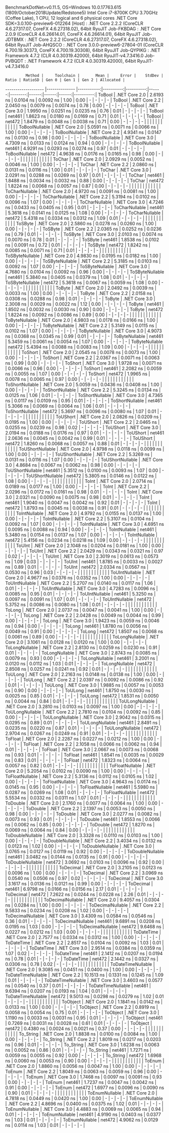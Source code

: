 
BenchmarkDotNet=v0.11.5, OS=Windows 10.0.17763.615 (1809/October2018Update/Redstone5)
Intel Core i7-8700K CPU 3.70GHz (Coffee Lake), 1 CPU, 12 logical and 6 physical cores
.NET Core SDK=3.0.100-preview6-012264
  [Host]     : .NET Core 2.2.2 (CoreCLR 4.6.27317.07, CoreFX 4.6.27318.02), 64bit RyuJIT
  Job-FKBDAG : .NET Core 2.0.9 (CoreCLR 4.6.26614.01, CoreFX 4.6.26614.01), 64bit RyuJIT
  Job-JDTBMX : .NET Core 2.2.2 (CoreCLR 4.6.27317.07, CoreFX 4.6.27318.02), 64bit RyuJIT
  Job-AHQSCO : .NET Core 3.0.0-preview6-27804-01 (CoreCLR 4.700.19.30373, CoreFX 4.700.19.30308), 64bit RyuJIT
  Job-QYPIKG : .NET Framework 4.7.2 (CLR 4.0.30319.42000), 64bit RyuJIT-v4.7.3416.0
  Job-PVBQDT : .NET Framework 4.7.2 (CLR 4.0.30319.42000), 64bit RyuJIT-v4.7.3416.0


             Method |     Toolchain |       Mean |     Error |    StdDev | Ratio | RatioSD | Gen 0 | Gen 1 | Gen 2 | Allocated |
------------------- |-------------- |-----------:|----------:|----------:|------:|--------:|------:|------:|------:|----------:|
             ToBool | .NET Core 2.0 |  2.6193 ns | 0.0104 ns | 0.0092 ns |  1.00 |    0.00 |     - |     - |     - |         - |
             ToBool | .NET Core 2.2 |  2.0450 ns | 0.0079 ns | 0.0074 ns |  0.78 |    0.00 |     - |     - |     - |         - |
             ToBool | .NET Core 3.0 |  1.9950 ns | 0.0251 ns | 0.0235 ns |  0.76 |    0.01 |     - |     - |     - |         - |
             ToBool |        net461 |  1.8623 ns | 0.0180 ns | 0.0169 ns |  0.71 |    0.01 |     - |     - |     - |         - |
             ToBool |        net472 |  1.8479 ns | 0.0048 ns | 0.0038 ns |  0.71 |    0.00 |     - |     - |     - |         - |
                    |               |            |           |           |       |         |       |       |       |           |
     ToBoolNullable | .NET Core 2.0 |  5.0591 ns | 0.0071 ns | 0.0066 ns |  1.00 |    0.00 |     - |     - |     - |         - |
     ToBoolNullable | .NET Core 2.2 |  4.9341 ns | 0.0147 ns | 0.0130 ns |  0.98 |    0.00 |     - |     - |     - |         - |
     ToBoolNullable | .NET Core 3.0 |  4.7309 ns | 0.0133 ns | 0.0124 ns |  0.94 |    0.00 |     - |     - |     - |         - |
     ToBoolNullable |        net461 |  4.9291 ns | 0.0293 ns | 0.0274 ns |  0.97 |    0.01 |     - |     - |     - |         - |
     ToBoolNullable |        net472 |  4.9638 ns | 0.0176 ns | 0.0165 ns |  0.98 |    0.00 |     - |     - |     - |         - |
                    |               |            |           |           |       |         |       |       |       |           |
             ToChar | .NET Core 2.0 |  2.0929 ns | 0.0052 ns | 0.0046 ns |  1.00 |    0.00 |     - |     - |     - |         - |
             ToChar | .NET Core 2.2 |  2.0860 ns | 0.0131 ns | 0.0116 ns |  1.00 |    0.01 |     - |     - |     - |         - |
             ToChar | .NET Core 3.0 |  2.0291 ns | 0.0288 ns | 0.0269 ns |  0.97 |    0.01 |     - |     - |     - |         - |
             ToChar |        net461 |  1.8488 ns | 0.0034 ns | 0.0032 ns |  0.88 |    0.00 |     - |     - |     - |         - |
             ToChar |        net472 |  1.8224 ns | 0.0068 ns | 0.0057 ns |  0.87 |    0.00 |     - |     - |     - |         - |
                    |               |            |           |           |       |         |       |       |       |           |
     ToCharNullable | .NET Core 2.0 |  4.9720 ns | 0.0091 ns | 0.0081 ns |  1.00 |    0.00 |     - |     - |     - |         - |
     ToCharNullable | .NET Core 2.2 |  5.3194 ns | 0.0102 ns | 0.0096 ns |  1.07 |    0.00 |     - |     - |     - |         - |
     ToCharNullable | .NET Core 3.0 |  4.7246 ns | 0.0433 ns | 0.0405 ns |  0.95 |    0.01 |     - |     - |     - |         - |
     ToCharNullable |        net461 |  5.3618 ns | 0.0141 ns | 0.0125 ns |  1.08 |    0.00 |     - |     - |     - |         - |
     ToCharNullable |        net472 |  5.4318 ns | 0.0334 ns | 0.0312 ns |  1.09 |    0.01 |     - |     - |     - |         - |
                    |               |            |           |           |       |         |       |       |       |           |
            ToSByte | .NET Core 2.0 |  2.5860 ns | 0.0278 ns | 0.0260 ns |  1.00 |    0.00 |     - |     - |     - |         - |
            ToSByte | .NET Core 2.2 |  2.0365 ns | 0.0252 ns | 0.0236 ns |  0.79 |    0.01 |     - |     - |     - |         - |
            ToSByte | .NET Core 3.0 |  2.0103 ns | 0.0074 ns | 0.0070 ns |  0.78 |    0.01 |     - |     - |     - |         - |
            ToSByte |        net461 |  1.8538 ns | 0.0102 ns | 0.0091 ns |  0.72 |    0.01 |     - |     - |     - |         - |
            ToSByte |        net472 |  1.8242 ns | 0.0085 ns | 0.0071 ns |  0.71 |    0.01 |     - |     - |     - |         - |
                    |               |            |           |           |       |         |       |       |       |           |
    ToSByteNullable | .NET Core 2.0 |  4.9830 ns | 0.0195 ns | 0.0182 ns |  1.00 |    0.00 |     - |     - |     - |         - |
    ToSByteNullable | .NET Core 2.2 |  5.3185 ns | 0.0103 ns | 0.0092 ns |  1.07 |    0.00 |     - |     - |     - |         - |
    ToSByteNullable | .NET Core 3.0 |  4.7680 ns | 0.0104 ns | 0.0092 ns |  0.96 |    0.00 |     - |     - |     - |         - |
    ToSByteNullable |        net461 |  5.3840 ns | 0.0405 ns | 0.0379 ns |  1.08 |    0.01 |     - |     - |     - |         - |
    ToSByteNullable |        net472 |  5.3618 ns | 0.0067 ns | 0.0059 ns |  1.08 |    0.00 |     - |     - |     - |         - |
                    |               |            |           |           |       |         |       |       |       |           |
             ToByte | .NET Core 2.0 |  2.0492 ns | 0.0039 ns | 0.0033 ns |  1.00 |    0.00 |     - |     - |     - |         - |
             ToByte | .NET Core 2.2 |  2.0158 ns | 0.0308 ns | 0.0288 ns |  0.98 |    0.01 |     - |     - |     - |         - |
             ToByte | .NET Core 3.0 |  2.3008 ns | 0.0029 ns | 0.0022 ns |  1.12 |    0.00 |     - |     - |     - |         - |
             ToByte |        net461 |  1.8502 ns | 0.0032 ns | 0.0030 ns |  0.90 |    0.00 |     - |     - |     - |         - |
             ToByte |        net472 |  1.8224 ns | 0.0092 ns | 0.0086 ns |  0.89 |    0.00 |     - |     - |     - |         - |
                    |               |            |           |           |       |         |       |       |       |           |
     ToByteNullable | .NET Core 2.0 |  4.9803 ns | 0.0178 ns | 0.0166 ns |  1.00 |    0.00 |     - |     - |     - |         - |
     ToByteNullable | .NET Core 2.2 |  5.3149 ns | 0.0115 ns | 0.0102 ns |  1.07 |    0.00 |     - |     - |     - |         - |
     ToByteNullable | .NET Core 3.0 |  4.9073 ns | 0.0368 ns | 0.0345 ns |  0.99 |    0.01 |     - |     - |     - |         - |
     ToByteNullable |        net461 |  5.3459 ns | 0.0061 ns | 0.0054 ns |  1.07 |    0.00 |     - |     - |     - |         - |
     ToByteNullable |        net472 |  5.4394 ns | 0.0088 ns | 0.0083 ns |  1.09 |    0.00 |     - |     - |     - |         - |
                    |               |            |           |           |       |         |       |       |       |           |
            ToShort | .NET Core 2.0 |  2.0545 ns | 0.0078 ns | 0.0073 ns |  1.00 |    0.00 |     - |     - |     - |         - |
            ToShort | .NET Core 2.2 |  2.0367 ns | 0.0071 ns | 0.0063 ns |  0.99 |    0.00 |     - |     - |     - |         - |
            ToShort | .NET Core 3.0 |  1.9728 ns | 0.0071 ns | 0.0066 ns |  0.96 |    0.00 |     - |     - |     - |         - |
            ToShort |        net461 |  2.2082 ns | 0.0059 ns | 0.0055 ns |  1.07 |    0.00 |     - |     - |     - |         - |
            ToShort |        net472 |  1.9965 ns | 0.0078 ns | 0.0065 ns |  0.97 |    0.00 |     - |     - |     - |         - |
                    |               |            |           |           |       |         |       |       |       |           |
    ToShortNullable | .NET Core 2.0 |  5.0059 ns | 0.0436 ns | 0.0408 ns |  1.00 |    0.00 |     - |     - |     - |         - |
    ToShortNullable | .NET Core 2.2 |  5.3245 ns | 0.0134 ns | 0.0125 ns |  1.06 |    0.01 |     - |     - |     - |         - |
    ToShortNullable | .NET Core 3.0 |  4.7365 ns | 0.0117 ns | 0.0109 ns |  0.95 |    0.01 |     - |     - |     - |         - |
    ToShortNullable |        net461 |  5.3066 ns | 0.0069 ns | 0.0064 ns |  1.06 |    0.01 |     - |     - |     - |         - |
    ToShortNullable |        net472 |  5.3697 ns | 0.0096 ns | 0.0080 ns |  1.07 |    0.01 |     - |     - |     - |         - |
                    |               |            |           |           |       |         |       |       |       |           |
           ToUShort | .NET Core 2.0 |  2.0826 ns | 0.0209 ns | 0.0195 ns |  1.00 |    0.00 |     - |     - |     - |         - |
           ToUShort | .NET Core 2.2 |  2.0465 ns | 0.0255 ns | 0.0239 ns |  0.98 |    0.02 |     - |     - |     - |         - |
           ToUShort | .NET Core 3.0 |  2.0194 ns | 0.0188 ns | 0.0176 ns |  0.97 |    0.01 |     - |     - |     - |         - |
           ToUShort |        net461 |  2.0636 ns | 0.0045 ns | 0.0042 ns |  0.99 |    0.01 |     - |     - |     - |         - |
           ToUShort |        net472 |  1.8260 ns | 0.0068 ns | 0.0057 ns |  0.88 |    0.01 |     - |     - |     - |         - |
                    |               |            |           |           |       |         |       |       |       |           |
   ToUShortNullable | .NET Core 2.0 |  4.9798 ns | 0.0118 ns | 0.0099 ns |  1.00 |    0.00 |     - |     - |     - |         - |
   ToUShortNullable | .NET Core 2.2 |  5.3269 ns | 0.0131 ns | 0.0116 ns |  1.07 |    0.00 |     - |     - |     - |         - |
   ToUShortNullable | .NET Core 3.0 |  4.8684 ns | 0.0067 ns | 0.0062 ns |  0.98 |    0.00 |     - |     - |     - |         - |
   ToUShortNullable |        net461 |  5.3512 ns | 0.0100 ns | 0.0093 ns |  1.07 |    0.00 |     - |     - |     - |         - |
   ToUShortNullable |        net472 |  5.3805 ns | 0.0146 ns | 0.0122 ns |  1.08 |    0.00 |     - |     - |     - |         - |
                    |               |            |           |           |       |         |       |       |       |           |
              ToInt | .NET Core 2.0 |  2.0714 ns | 0.0189 ns | 0.0177 ns |  1.00 |    0.00 |     - |     - |     - |         - |
              ToInt | .NET Core 2.2 |  2.0296 ns | 0.0172 ns | 0.0161 ns |  0.98 |    0.01 |     - |     - |     - |         - |
              ToInt | .NET Core 3.0 |  2.0321 ns | 0.0090 ns | 0.0075 ns |  0.98 |    0.01 |     - |     - |     - |         - |
              ToInt |        net461 |  1.9040 ns | 0.0047 ns | 0.0042 ns |  0.92 |    0.01 |     - |     - |     - |         - |
              ToInt |        net472 |  1.8793 ns | 0.0045 ns | 0.0038 ns |  0.91 |    0.01 |     - |     - |     - |         - |
                    |               |            |           |           |       |         |       |       |       |           |
      ToIntNullable | .NET Core 2.0 |  4.9792 ns | 0.0155 ns | 0.0137 ns |  1.00 |    0.00 |     - |     - |     - |         - |
      ToIntNullable | .NET Core 2.2 |  5.3107 ns | 0.0104 ns | 0.0092 ns |  1.07 |    0.00 |     - |     - |     - |         - |
      ToIntNullable | .NET Core 3.0 |  4.6951 ns | 0.0095 ns | 0.0088 ns |  0.94 |    0.00 |     - |     - |     - |         - |
      ToIntNullable |        net461 |  5.3480 ns | 0.0154 ns | 0.0137 ns |  1.07 |    0.00 |     - |     - |     - |         - |
      ToIntNullable |        net472 |  5.4156 ns | 0.0234 ns | 0.0218 ns |  1.09 |    0.00 |     - |     - |     - |         - |
                    |               |            |           |           |       |         |       |       |       |           |
             ToUInt | .NET Core 2.0 |  2.1048 ns | 0.0204 ns | 0.0181 ns |  1.00 |    0.00 |     - |     - |     - |         - |
             ToUInt | .NET Core 2.2 |  2.0429 ns | 0.0343 ns | 0.0321 ns |  0.97 |    0.02 |     - |     - |     - |         - |
             ToUInt | .NET Core 3.0 |  2.3019 ns | 0.0613 ns | 0.0573 ns |  1.09 |    0.03 |     - |     - |     - |         - |
             ToUInt |        net461 |  1.8785 ns | 0.0033 ns | 0.0027 ns |  0.89 |    0.01 |     - |     - |     - |         - |
             ToUInt |        net472 |  2.0334 ns | 0.0567 ns | 0.0530 ns |  0.96 |    0.03 |     - |     - |     - |         - |
                    |               |            |           |           |       |         |       |       |       |           |
     ToUIntNullable | .NET Core 2.0 |  4.9677 ns | 0.0376 ns | 0.0352 ns |  1.00 |    0.00 |     - |     - |     - |         - |
     ToUIntNullable | .NET Core 2.2 |  5.2707 ns | 0.0140 ns | 0.0117 ns |  1.06 |    0.01 |     - |     - |     - |         - |
     ToUIntNullable | .NET Core 3.0 |  4.7283 ns | 0.0096 ns | 0.0085 ns |  0.95 |    0.01 |     - |     - |     - |         - |
     ToUIntNullable |        net461 |  5.3250 ns | 0.0097 ns | 0.0091 ns |  1.07 |    0.01 |     - |     - |     - |         - |
     ToUIntNullable |        net472 |  5.3752 ns | 0.0086 ns | 0.0080 ns |  1.08 |    0.01 |     - |     - |     - |         - |
                    |               |            |           |           |       |         |       |       |       |           |
             ToLong | .NET Core 2.0 |  2.0737 ns | 0.0047 ns | 0.0041 ns |  1.00 |    0.00 |     - |     - |     - |         - |
             ToLong | .NET Core 2.2 |  2.0428 ns | 0.0049 ns | 0.0044 ns |  0.99 |    0.00 |     - |     - |     - |         - |
             ToLong | .NET Core 3.0 |  1.9423 ns | 0.0059 ns | 0.0046 ns |  0.94 |    0.00 |     - |     - |     - |         - |
             ToLong |        net461 |  1.8780 ns | 0.0056 ns | 0.0049 ns |  0.91 |    0.00 |     - |     - |     - |         - |
             ToLong |        net472 |  1.8507 ns | 0.0068 ns | 0.0061 ns |  0.89 |    0.00 |     - |     - |     - |         - |
                    |               |            |           |           |       |         |       |       |       |           |
     ToLongNullable | .NET Core 2.0 |  3.1061 ns | 0.0128 ns | 0.0120 ns |  1.00 |    0.00 |     - |     - |     - |         - |
     ToLongNullable | .NET Core 2.2 |  2.8130 ns | 0.0259 ns | 0.0230 ns |  0.91 |    0.01 |     - |     - |     - |         - |
     ToLongNullable | .NET Core 3.0 |  2.8743 ns | 0.0085 ns | 0.0079 ns |  0.93 |    0.00 |     - |     - |     - |         - |
     ToLongNullable |        net461 |  3.2001 ns | 0.0120 ns | 0.0112 ns |  1.03 |    0.01 |     - |     - |     - |         - |
     ToLongNullable |        net472 |  2.8508 ns | 0.0257 ns | 0.0241 ns |  0.92 |    0.01 |     - |     - |     - |         - |
                    |               |            |           |           |       |         |       |       |       |           |
            ToULong | .NET Core 2.0 |  2.2163 ns | 0.0148 ns | 0.0138 ns |  1.00 |    0.00 |     - |     - |     - |         - |
            ToULong | .NET Core 2.2 |  2.0397 ns | 0.0092 ns | 0.0086 ns |  0.92 |    0.01 |     - |     - |     - |         - |
            ToULong | .NET Core 3.0 |  1.9885 ns | 0.0057 ns | 0.0053 ns |  0.90 |    0.00 |     - |     - |     - |         - |
            ToULong |        net461 |  1.8750 ns | 0.0030 ns | 0.0025 ns |  0.85 |    0.01 |     - |     - |     - |         - |
            ToULong |        net472 |  1.8531 ns | 0.0050 ns | 0.0044 ns |  0.84 |    0.01 |     - |     - |     - |         - |
                    |               |            |           |           |       |         |       |       |       |           |
    ToULongNullable | .NET Core 2.0 |  3.2810 ns | 0.0103 ns | 0.0097 ns |  1.00 |    0.00 |     - |     - |     - |         - |
    ToULongNullable | .NET Core 2.2 |  2.7810 ns | 0.0104 ns | 0.0092 ns |  0.85 |    0.00 |     - |     - |     - |         - |
    ToULongNullable | .NET Core 3.0 |  2.9042 ns | 0.0315 ns | 0.0295 ns |  0.89 |    0.01 |     - |     - |     - |         - |
    ToULongNullable |        net461 |  2.8491 ns | 0.0235 ns | 0.0220 ns |  0.87 |    0.01 |     - |     - |     - |         - |
    ToULongNullable |        net472 |  2.9704 ns | 0.0267 ns | 0.0249 ns |  0.91 |    0.01 |     - |     - |     - |         - |
                    |               |            |           |           |       |         |       |       |       |           |
            ToFloat | .NET Core 2.0 |  2.2287 ns | 0.0227 ns | 0.0212 ns |  1.00 |    0.00 |     - |     - |     - |         - |
            ToFloat | .NET Core 2.2 |  2.1058 ns | 0.0066 ns | 0.0062 ns |  0.94 |    0.01 |     - |     - |     - |         - |
            ToFloat | .NET Core 3.0 |  2.0667 ns | 0.0073 ns | 0.0068 ns |  0.93 |    0.01 |     - |     - |     - |         - |
            ToFloat |        net461 |  1.8541 ns | 0.0035 ns | 0.0029 ns |  0.83 |    0.01 |     - |     - |     - |         - |
            ToFloat |        net472 |  1.8323 ns | 0.0064 ns | 0.0057 ns |  0.82 |    0.01 |     - |     - |     - |         - |
                    |               |            |           |           |       |         |       |       |       |           |
    ToFloatNullable | .NET Core 2.0 |  5.2054 ns | 0.0102 ns | 0.0090 ns |  1.00 |    0.00 |     - |     - |     - |         - |
    ToFloatNullable | .NET Core 2.2 |  5.3136 ns | 0.0112 ns | 0.0105 ns |  1.02 |    0.00 |     - |     - |     - |         - |
    ToFloatNullable | .NET Core 3.0 |  4.9643 ns | 0.0174 ns | 0.0145 ns |  0.95 |    0.00 |     - |     - |     - |         - |
    ToFloatNullable |        net461 |  5.5980 ns | 0.0287 ns | 0.0269 ns |  1.08 |    0.01 |     - |     - |     - |         - |
    ToFloatNullable |        net472 |  5.5534 ns | 0.0332 ns | 0.0311 ns |  1.07 |    0.01 |     - |     - |     - |         - |
                    |               |            |           |           |       |         |       |       |       |           |
           ToDouble | .NET Core 2.0 |  2.1760 ns | 0.0077 ns | 0.0064 ns |  1.00 |    0.00 |     - |     - |     - |         - |
           ToDouble | .NET Core 2.2 |  2.1397 ns | 0.0053 ns | 0.0050 ns |  0.98 |    0.00 |     - |     - |     - |         - |
           ToDouble | .NET Core 3.0 |  2.0277 ns | 0.0082 ns | 0.0073 ns |  0.93 |    0.01 |     - |     - |     - |         - |
           ToDouble |        net461 |  1.8553 ns | 0.0066 ns | 0.0062 ns |  0.85 |    0.00 |     - |     - |     - |         - |
           ToDouble |        net472 |  1.8270 ns | 0.0069 ns | 0.0064 ns |  0.84 |    0.00 |     - |     - |     - |         - |
                    |               |            |           |           |       |         |       |       |       |           |
   ToDoubleNullable | .NET Core 2.0 |  3.3328 ns | 0.0110 ns | 0.0103 ns |  1.00 |    0.00 |     - |     - |     - |         - |
   ToDoubleNullable | .NET Core 2.2 |  3.4034 ns | 0.0132 ns | 0.0123 ns |  1.02 |    0.00 |     - |     - |     - |         - |
   ToDoubleNullable | .NET Core 3.0 |  3.0765 ns | 0.0127 ns | 0.0119 ns |  0.92 |    0.00 |     - |     - |     - |         - |
   ToDoubleNullable |        net461 |  3.0482 ns | 0.0144 ns | 0.0135 ns |  0.91 |    0.00 |     - |     - |     - |         - |
   ToDoubleNullable |        net472 |  3.0692 ns | 0.0103 ns | 0.0096 ns |  0.92 |    0.00 |     - |     - |     - |         - |
                    |               |            |           |           |       |         |       |       |       |           |
          ToDecimal | .NET Core 2.0 |  3.2105 ns | 0.0123 ns | 0.0096 ns |  1.00 |    0.00 |     - |     - |     - |         - |
          ToDecimal | .NET Core 2.2 |  3.0969 ns | 0.0540 ns | 0.0506 ns |  0.97 |    0.02 |     - |     - |     - |         - |
          ToDecimal | .NET Core 3.0 |  3.1617 ns | 0.0136 ns | 0.0121 ns |  0.99 |    0.00 |     - |     - |     - |         - |
          ToDecimal |        net461 |  6.9798 ns | 0.0166 ns | 0.0156 ns |  2.17 |    0.01 |     - |     - |     - |         - |
          ToDecimal |        net472 |  7.2622 ns | 0.0244 ns | 0.0228 ns |  2.26 |    0.01 |     - |     - |     - |         - |
                    |               |            |           |           |       |         |       |       |       |           |
  ToDecimalNullable | .NET Core 2.0 |  9.4057 ns | 0.0304 ns | 0.0284 ns |  1.00 |    0.00 |     - |     - |     - |         - |
  ToDecimalNullable | .NET Core 2.2 |  9.5833 ns | 0.0234 ns | 0.0208 ns |  1.02 |    0.00 |     - |     - |     - |         - |
  ToDecimalNullable | .NET Core 3.0 |  3.4309 ns | 0.0584 ns | 0.0546 ns |  0.36 |    0.01 |     - |     - |     - |         - |
  ToDecimalNullable |        net461 |  9.6891 ns | 0.0208 ns | 0.0195 ns |  1.03 |    0.00 |     - |     - |     - |         - |
  ToDecimalNullable |        net472 |  9.6468 ns | 0.0227 ns | 0.0212 ns |  1.03 |    0.00 |     - |     - |     - |         - |
                    |               |            |           |           |       |         |       |       |       |           |
         ToDateTime | .NET Core 2.0 |  2.7577 ns | 0.0334 ns | 0.0312 ns |  1.00 |    0.00 |     - |     - |     - |         - |
         ToDateTime | .NET Core 2.2 |  2.8517 ns | 0.0104 ns | 0.0092 ns |  1.03 |    0.01 |     - |     - |     - |         - |
         ToDateTime | .NET Core 3.0 |  2.9514 ns | 0.0384 ns | 0.0359 ns |  1.07 |    0.02 |     - |     - |     - |         - |
         ToDateTime |        net461 |  2.1412 ns | 0.0207 ns | 0.0194 ns |  0.78 |    0.01 |     - |     - |     - |         - |
         ToDateTime |        net472 |  2.1442 ns | 0.0327 ns | 0.0306 ns |  0.78 |    0.02 |     - |     - |     - |         - |
                    |               |            |           |           |       |         |       |       |       |           |
 ToDateTimeNullable | .NET Core 2.0 |  9.3085 ns | 0.0451 ns | 0.0400 ns |  1.00 |    0.00 |     - |     - |     - |         - |
 ToDateTimeNullable | .NET Core 2.2 | 10.1513 ns | 0.1331 ns | 0.1245 ns |  1.09 |    0.01 |     - |     - |     - |         - |
 ToDateTimeNullable | .NET Core 3.0 |  3.4603 ns | 0.0577 ns | 0.0540 ns |  0.37 |    0.01 |     - |     - |     - |         - |
 ToDateTimeNullable |        net461 |  9.6394 ns | 0.0207 ns | 0.0193 ns |  1.04 |    0.01 |     - |     - |     - |         - |
 ToDateTimeNullable |        net472 |  9.5013 ns | 0.0298 ns | 0.0279 ns |  1.02 |    0.01 |     - |     - |     - |         - |
                    |               |            |           |           |       |         |       |       |       |           |
           ToObject | .NET Core 2.0 |  1.1841 ns | 0.0142 ns | 0.0133 ns |  1.00 |    0.00 |     - |     - |     - |         - |
           ToObject | .NET Core 2.2 |  0.8919 ns | 0.0058 ns | 0.0054 ns |  0.75 |    0.01 |     - |     - |     - |         - |
           ToObject | .NET Core 3.0 |  1.1190 ns | 0.0033 ns | 0.0031 ns |  0.95 |    0.01 |     - |     - |     - |         - |
           ToObject |        net461 |  0.7269 ns | 0.0031 ns | 0.0028 ns |  0.61 |    0.01 |     - |     - |     - |         - |
           ToObject |        net472 |  0.4380 ns | 0.0024 ns | 0.0021 ns |  0.37 |    0.00 |     - |     - |     - |         - |
                    |               |            |           |           |       |         |       |       |       |           |
          To_String | .NET Core 2.0 |  1.8838 ns | 0.0100 ns | 0.0084 ns |  1.00 |    0.00 |     - |     - |     - |         - |
          To_String | .NET Core 2.2 |  1.8019 ns | 0.0217 ns | 0.0203 ns |  0.96 |    0.01 |     - |     - |     - |         - |
          To_String | .NET Core 3.0 |  1.6238 ns | 0.0063 ns | 0.0052 ns |  0.86 |    0.01 |     - |     - |     - |         - |
          To_String |        net461 |  1.7271 ns | 0.0059 ns | 0.0055 ns |  0.92 |    0.00 |     - |     - |     - |         - |
          To_String |        net472 |  1.6968 ns | 0.0060 ns | 0.0053 ns |  0.90 |    0.00 |     - |     - |     - |         - |
                    |               |            |           |           |       |         |       |       |       |           |
             ToEnum | .NET Core 2.0 |  1.8860 ns | 0.0056 ns | 0.0047 ns |  1.00 |    0.00 |     - |     - |     - |         - |
             ToEnum | .NET Core 2.2 |  1.8049 ns | 0.0063 ns | 0.0059 ns |  0.96 |    0.00 |     - |     - |     - |         - |
             ToEnum | .NET Core 3.0 |  1.7468 ns | 0.0097 ns | 0.0091 ns |  0.93 |    0.00 |     - |     - |     - |         - |
             ToEnum |        net461 |  1.7237 ns | 0.0047 ns | 0.0042 ns |  0.91 |    0.00 |     - |     - |     - |         - |
             ToEnum |        net472 |  1.6977 ns | 0.0096 ns | 0.0090 ns |  0.90 |    0.01 |     - |     - |     - |         - |
                    |               |            |           |           |       |         |       |       |       |           |
     ToEnumNullable | .NET Core 2.0 |  4.7818 ns | 0.0449 ns | 0.0420 ns |  1.00 |    0.00 |     - |     - |     - |         - |
     ToEnumNullable | .NET Core 2.2 |  4.8696 ns | 0.0400 ns | 0.0375 ns |  1.02 |    0.01 |     - |     - |     - |         - |
     ToEnumNullable | .NET Core 3.0 |  4.4883 ns | 0.0069 ns | 0.0065 ns |  0.94 |    0.01 |     - |     - |     - |         - |
     ToEnumNullable |        net461 |  4.9190 ns | 0.0403 ns | 0.0377 ns |  1.03 |    0.01 |     - |     - |     - |         - |
     ToEnumNullable |        net472 |  4.9062 ns | 0.0129 ns | 0.0114 ns |  1.03 |    0.01 |     - |     - |     - |         - |
